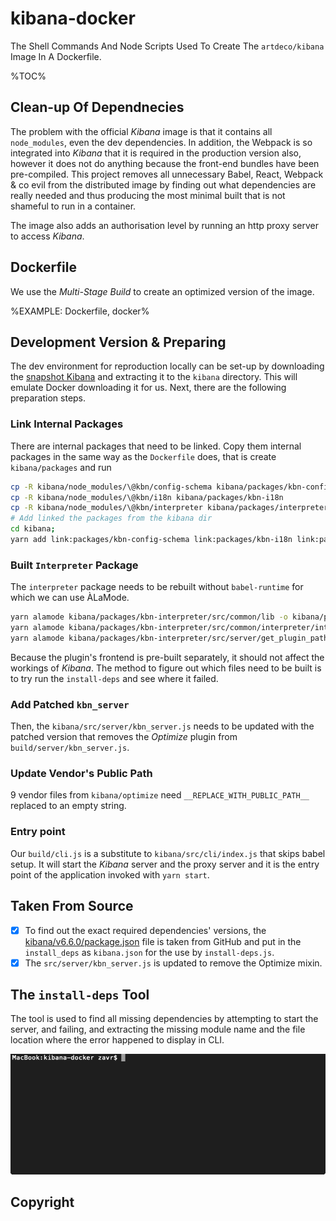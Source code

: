 # kibana-docker

The Shell Commands And Node Scripts Used To Create The `artdeco/kibana` Image In A Dockerfile.

%TOC%

## Clean-up Of Dependnecies

The problem with the official _Kibana_ image is that it contains all `node_modules`, even the dev dependencies. In addition, the Webpack is so integrated into _Kibana_ that it is required in the production version also, however it does not do anything because the front-end bundles have been pre-compiled. This project removes all unnecessary Babel, React, Webpack & co evil from the distributed image by finding out what dependencies are really needed and thus producing the most minimal built that is not shameful to run in a container.

The image also adds an authorisation level by running an http proxy server to access _Kibana_.

<!-- ![finder](doc/finder.gif) -->

## Dockerfile

We use the *Multi-Stage Build* to create an optimized version of the image.

%EXAMPLE: Dockerfile, docker%

## Development Version & Preparing

The dev environment for reproduction locally can be set-up by downloading the [snapshot Kibana](https://snapshots.elastic.co/downloads/kibana/kibana-oss-6.6.0-SNAPSHOT-linux-x86_64.tar.gz) and extracting it to the `kibana` directory. This will emulate Docker downloading it for us. Next, there are the following preparation steps.

### Link Internal Packages

There are internal packages that need to be linked. Copy them internal packages in the same way as the `Dockerfile` does, that is create `kibana/packages` and run

```sh
cp -R kibana/node_modules/\@kbn/config-schema kibana/packages/kbn-config-schema
cp -R kibana/node_modules/\@kbn/i18n kibana/packages/kbn-i18n
cp -R kibana/node_modules/\@kbn/interpreter kibana/packages/interpreter
# Add linked the packages from the kibana dir
cd kibana;
yarn add link:packages/kbn-config-schema link:packages/kbn-i18n link:packages/kbn-interpreter/
```

### Built `Interpreter` Package

The `interpreter` package needs to be rebuilt without `babel-runtime` for which we can use ÀLaMode.

```sh
yarn alamode kibana/packages/kbn-interpreter/src/common/lib -o kibana/packages/kbn-interpreter/target/common/lib -s
yarn alamode kibana/packages/kbn-interpreter/src/common/interpreter/interpret.js -o kibana/packages/kbn-interpreter/target/common/interpreter -s
yarn alamode kibana/packages/kbn-interpreter/src/server/get_plugin_paths.js -o kibana/packages/kbn-interpreter/target/server -s
```

Because the plugin's frontend is pre-built separately, it should not affect the workings of _Kibana_. The method to figure out which files need to be built is to try run the `install-deps` and see where it failed.

### Add Patched `kbn_server`

Then, the `kibana/src/server/kbn_server.js` needs to be updated with the patched version that removes the _Optimize_ plugin from `build/server/kbn_server.js`.

### Update Vendor's Public Path

9 vendor files from `kibana/optimize` need `__REPLACE_WITH_PUBLIC_PATH__` replaced to an empty string.

### Entry point

Our `build/cli.js` is a substitute to `kibana/src/cli/index.js` that skips babel setup. It will start the _Kibana_ server and the proxy server and it is the entry point of the application invoked with `yarn start`.

## Taken From Source

- [x] To find out the exact required dependencies' versions, the [kibana/v6.6.0/package.json](https://raw.githubusercontent.com/elastic/kibana/v6.6.0/package.json) file is taken from GitHub and put in the `install_deps` as `kibana.json` for the use by `install-deps.js`.
- [x] The `src/server/kbn_server.js` is updated to remove the Optimize mixin.

## The `install-deps` Tool

The tool is used to find all missing dependencies by attempting to start the server, and failing, and extracting the missing module name and the file location where the error happened to display in CLI.

![install-deps running](doc/tool.gif)

<!--
## `verify-versions`

This tool will fetch the `package.json` from GitHub, and compare the versions in the Kibana's `package.json` against the online values. The verification step can be required to make sure that there are no rogue dependencies in this image. -->

## Copyright

<Footer/>